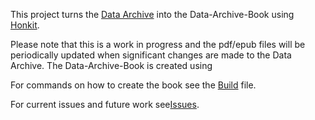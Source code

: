 This project turns the [Data Archive](https://rhyslwells.github.io/Data-Archive/) into the Data-Archive-Book using [Honkit](https://honkit.netlify.app/).

Please note that this is a work in progress and the pdf/epub files will be periodically updated when significant changes are made to the Data Archive. The Data-Archive-Book is created using 

For commands on how to create the book see the [Build](docs/build/Build.md) file.

For current issues and future work see[Issues](docs/issues/ongoing_issues.md).